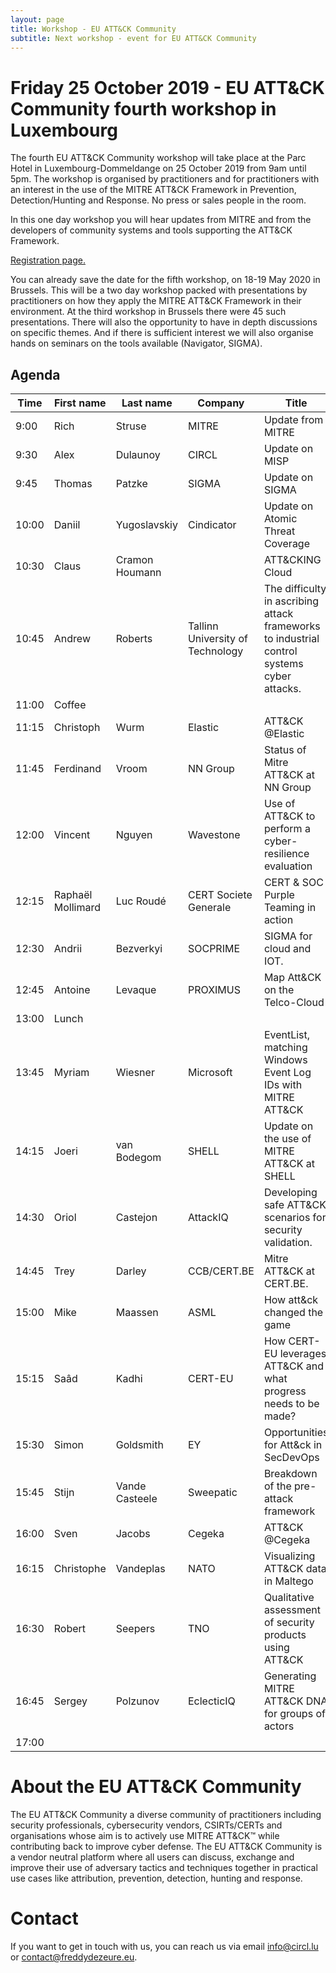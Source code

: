 ```yaml
---
layout: page
title: Workshop - EU ATT&CK Community
subtitle: Next workshop - event for EU ATT&CK Community
---
```

# Friday 25 October 2019 - EU ATT&CK Community fourth workshop in Luxembourg

The fourth EU ATT&CK Community workshop will take place at the Parc Hotel in Luxembourg-Dommeldange on 25 October 2019 from 9am until 5pm. The workshop is organised by practitioners and for practitioners with an interest in the use of the MITRE ATT&CK Framework in Prevention, Detection/Hunting and Response. No press or sales people in the room.

In this one day workshop you will hear updates from MITRE and from the developers of community systems and tools supporting the ATT&CK Framework.

<a href="https://ZEFGTRF-modules.xing-events.com/ZEFGTRF.html"> Registration page.</a>

You can already save the date for the fifth workshop, on 18-19 May 2020 in Brussels. This will be a two day workshop packed with presentations by practitioners on how they apply the MITRE ATT&CK Framework in their environment. At the third workshop in Brussels there were 45 such presentations. There will also the opportunity to have in depth discussions on specific themes. And if there is sufficient interest we will also organise hands on seminars on the tools available (Navigator, SIGMA).

## Agenda

|Time |First name|Last name     |Company                         |Title                                                                                                                                            |
|-----|----------|--------------|--------------------------------|-------------------------------------------------------------------------------------------------------------------------------------------------|
|9:00 |Rich      |Struse        |MITRE                           |Update from MITRE                                                                                                                                |
|9:30 |Alex      |Dulaunoy      |CIRCL                           |Update on MISP                                                                                                                                   |
|9:45 |Thomas    |Patzke        |SIGMA                           |Update on SIGMA                                                                                                                                  |
|10:00|Daniil    |Yugoslavskiy  |Cindicator                      |Update on Atomic Threat Coverage                                                                                                                 |
|10:30|Claus     |Cramon Houmann|                                |ATT&CKING Cloud                                                                                                                                  |
|10:45|Andrew    |Roberts       |Tallinn University of Technology|The difficulty in ascribing attack frameworks to industrial control systems cyber attacks.                                                       |
|11:00|Coffee    |              |                                |                                                                                                                                                 |
|11:15|Christoph |Wurm          |Elastic                         |ATT&CK @Elastic                                                                                                                                  |
|11:45|Ferdinand |Vroom         |NN Group                        |Status of Mitre ATT&CK at NN Group                                                                                                               |
|12:00|Vincent   |Nguyen        |Wavestone                       |Use of ATT&CK to perform a cyber-resilience evaluation                                                                                           |
|12:15|Raphaël Mollimard     |Luc Roudé      |CERT Societe Generale           |CERT & SOC Purple Teaming in action                                                                               |
|12:30|Andrii    |Bezverkyi    |SOCPRIME                        |SIGMA for cloud and IOT.                                                                                                                         |
|12:45|Antoine   |Levaque      |PROXIMUS                        |Map Att&CK on the Telco-Cloud                                                                                                                         |
|13:00|Lunch     |              |                                |                                                                                                                                                 |
|13:45|Myriam    |Wiesner       |Microsoft                       |EventList, matching Windows Event Log IDs with MITRE ATT&CK                                                                                      |
|14:15|Joeri |van Bodegom       |SHELL                         |Update on the use of MITRE ATT&CK at SHELL                                                              |
|14:30|Oriol     |Castejon      |AttackIQ                        |Developing safe ATT&CK scenarios for security validation.                                                                                              |
|14:45|Trey      |Darley        |CCB/CERT.BE                     |Mitre ATT&CK at CERT.BE.                                                                       |
|15:00|Mike      |Maassen       |ASML            |How att&ck changed the game  |
|15:15|Saâd      |Kadhi         |CERT-EU         |How CERT-EU leverages ATT&CK and what progress needs to be made? |
|15:30|Simon     |Goldsmith     |EY                              |Opportunities for Att&ck in SecDevOps                                                                                                            |
|15:45|Stijn     |Vande Casteele|Sweepatic                       |Breakdown of the pre-attack framework                                                                                                            |
|16:00|Sven      |Jacobs        |Cegeka                          |ATT&CK @Cegeka         |
|16:15|Christophe      |Vandeplas        |NATO                          |Visualizing ATT&CK data in Maltego        |
|16:30|Robert      |Seepers        |TNO               |Qualitative assessment of security products using ATT&CK       |
|16:45|Sergey     |Polzunov        |EclecticIQ                          |Generating MITRE ATT&CK DNA for groups of actors        |
|17:00|      |        |                          |       |

# About the EU ATT&CK Community

The EU ATT&CK Community a diverse community of practitioners including security professionals, cybersecurity vendors, CSIRTs/CERTs and organisations whose aim is to actively use MITRE ATT&CK™ while contributing back to improve cyber defense. The EU ATT&CK Community is a vendor neutral platform where all users can discuss, exchange and improve their use of adversary tactics and techniques together in practical use cases like attribution, prevention, detection, hunting and response.

# Contact

If you want to get in touch with us, you can reach us via email info@circl.lu or contact@freddydezeure.eu.
